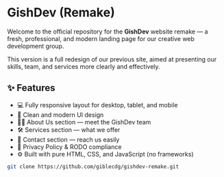 # GishDev (Remake)

Welcome to the official repository for the **GishDev** website remake — a fresh, professional, and modern landing page for our creative web development group.

This version is a full redesign of our previous site, aimed at presenting our skills, team, and services more clearly and effectively.

## ✨ Features

- 💻 Fully responsive layout for desktop, tablet, and mobile
- 🎨 Clean and modern UI design
- 🧑‍💻 About Us section — meet the GishDev team
- 🛠️ Services section — what we offer
- 📩 Contact section — reach us easily
- 📜 Privacy Policy & RODO compliance
- ⚙️ Built with pure HTML, CSS, and JavaScript (no frameworks)

```bash
git clone https://github.com/giblecdg/gishdev-remake.git
```
